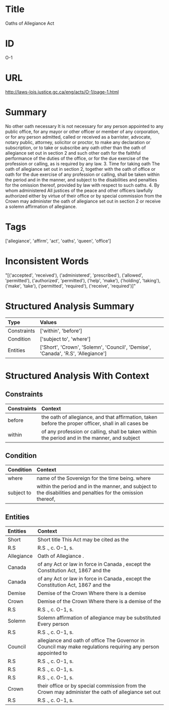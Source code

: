 # Title
Oaths of Allegiance Act


# ID
O-1

# URL
http://laws-lois.justice.gc.ca/eng/acts/O-1/page-1.html


# Summary
No other oath necessary It is not necessary for any person appointed to any public office, for any mayor or other officer or member of any corporation, or for any person admitted, called or received as a barrister, advocate, notary public, attorney, solicitor or proctor, to make any declaration or subscription, or to take or subscribe any oath other than the oath of allegiance set out in section 2 and such other oath for the faithful performance of the duties of the office, or for the due exercise of the profession or calling, as is required by any law.
3. Time for taking oath The oath of allegiance set out in section 2, together with the oath of office or oath for the due exercise of any profession or calling, shall be taken within the period and in the manner, and subject to the disabilities and penalties for the omission thereof, provided by law with respect to such oaths.
4. By whom administered All justices of the peace and other officers lawfully authorized either by virtue of their office or by special commission from the Crown may administer the oath of allegiance set out in section 2 or receive a solemn affirmation of allegiance.


# Tags
['allegiance', 'affirm', 'act', 'oaths', 'queen', 'office']


# Inconsistent Words
"[('accepted', 'received'), ('administered', 'prescribed'), ('allowed', 'permitted'), ('authorized', 'permitted'), ('help', 'make'), ('holding', 'taking'), ('make', 'take'), ('permitted', 'required'), ('receive', 'required')]"


# Structured Analysis Summary
| Type        | Values                                                                           |
|:------------|:---------------------------------------------------------------------------------|
| Constraints | ['within', 'before']                                                             |
| Condition   | ['subject to', 'where']                                                          |
| Entities    | ['Short', 'Crown', 'Solemn', 'Council', 'Demise', 'Canada', 'R.S', 'Allegiance'] |


# Structured Analysis With Context
 


## Constraints
| Constraints   | Context                                                                                              |
|:--------------|:-----------------------------------------------------------------------------------------------------|
| before        | the oath of allegiance, and that affirmation, taken before the proper officer, shall in all cases be |
| within        | of any profession or calling, shall be taken within the period and in the manner, and subject        |


## Condition
| Condition   | Context                                                                                                      |
|:------------|:-------------------------------------------------------------------------------------------------------------|
| where       | name of the Sovereign for the time being. where                                                              |
| subject to  | within the period and in the manner, and subject to the disabilities and penalties for the omission thereof, |


## Entities
| Entities   | Context                                                                                                      |
|:-----------|:-------------------------------------------------------------------------------------------------------------|
| Short      | Short title This Act may be cited as the                                                                     |
| R.S        | R.S ., c. O-1, s.                                                                                            |
| Allegiance | Oath of  Allegiance .                                                                                        |
| Canada     | of any Act or law in force in Canada , except the Constitution Act, 1867 and the                             |
| Canada     | of any Act or law in force in Canada , except the Constitution Act, 1867 and the                             |
| Demise     | Demise of the Crown Where there is a demise                                                                  |
| Crown      | Demise of the  Crown  Where there is a demise of the                                                         |
| R.S        | R.S ., c. O-1, s.                                                                                            |
| Solemn     | Solemn affirmation of allegiance may be substituted Every person                                             |
| R.S        | R.S ., c. O-1, s.                                                                                            |
| Council    | allegiance and oath of office The Governor in Council may make regulations requiring any person appointed to |
| R.S        | R.S ., c. O-1, s.                                                                                            |
| R.S        | R.S ., c. O-1, s.                                                                                            |
| R.S        | R.S ., c. O-1, s.                                                                                            |
| Crown      | their office or by special commission from the Crown may administer the oath of allegiance set out           |
| R.S        | R.S ., c. O-1, s.                                                                                            |


